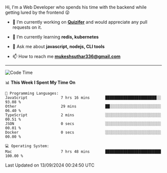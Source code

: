 Hi, I'm a Web Developer who spends his time with the backend while getting lured by the frontend 😜

- 🔭 I’m currently working on **[Quizifer](https://github.com/SutharMukesh/Quizifer/)** and would appreciate any pull requests on it.

- 🌱 I’m currently learning **redis, kubernetes**

- 💬 Ask me about **javascript, nodejs, CLI tools**

- 📫 How to reach me **mukeshsuthar336@gmail.com**

---
<!--START_SECTION:waka-->
![Code Time](http://img.shields.io/badge/Code%20Time-3%2C132%20hrs%2056%20mins-blue)

📊 **This Week I Spent My Time On** 

```text
💬 Programming Languages: 
JavaScript               7 hrs 16 mins       ███████████████████████░░   93.08 % 
Other                    29 mins             ██░░░░░░░░░░░░░░░░░░░░░░░   06.40 % 
TypeScript               2 mins              ░░░░░░░░░░░░░░░░░░░░░░░░░   00.51 % 
JSON                     0 secs              ░░░░░░░░░░░░░░░░░░░░░░░░░   00.01 % 
Docker                   0 secs              ░░░░░░░░░░░░░░░░░░░░░░░░░   00.00 % 

💻 Operating System: 
Mac                      7 hrs 48 mins       █████████████████████████   100.00 % 
```


 Last Updated on 13/09/2024 00:24:50 UTC
<!--END_SECTION:waka-->
